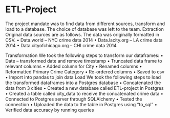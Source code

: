# ETL-Project
The project mandate was to find data from different sources, transform and load to a database. The choice of database was left to the team.
Extraction
Original data sources are as follows. The data was originally formatted in CSV.
•	Data.world – NYC crime data 2014
•	Data.lacity.org – LA crime data 2014
•	Data.cityofchicago.org – CHI crime data 2014

Transformation
We took the following steps to transform our dataframes:
•	Date – transformed date and remove timestamp
•	Truncated data frame to relevant columns
•	Added column for City
•	Renamed columns
•	Reformatted Primary Crime Category
•	Re-ordered columns
•	Saved to csv
•	Import into pandas to join data
Load
We took the following steps to load the transformed dataframes into a Postgres database
•	Concatenated the data from 3 cities
•	Created a new database called ETL-project in Postgres
•	Created a table called city_data to receive the concatenated crime data 
•	Connected to Postgres server through SQLAlchemy
•	Tested the connection 
•	Uploaded the data to the table in Postgres using “to_sql”
•	Verified data accuracy by running queries 
